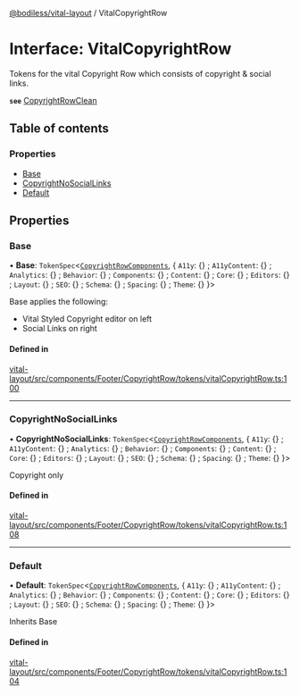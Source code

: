 [@bodiless/vital-layout](../README.md) / VitalCopyrightRow

# Interface: VitalCopyrightRow

Tokens for the vital Copyright Row which consists of copyright & social links.

**`see`** [CopyrightRowClean](../README.md#copyrightrowclean)

## Table of contents

### Properties

- [Base](VitalCopyrightRow.md#base)
- [CopyrightNoSocialLinks](VitalCopyrightRow.md#copyrightnosociallinks)
- [Default](VitalCopyrightRow.md#default)

## Properties

### Base

• **Base**: `TokenSpec`<[`CopyrightRowComponents`](CopyrightRowComponents.md), { `A11y`: {} ; `A11yContent`: {} ; `Analytics`: {} ; `Behavior`: {} ; `Components`: {} ; `Content`: {} ; `Core`: {} ; `Editors`: {} ; `Layout`: {} ; `SEO`: {} ; `Schema`: {} ; `Spacing`: {} ; `Theme`: {}  }\>

Base applies the following:
- Vital Styled Copyright editor on left
- Social Links on right

#### Defined in

[vital-layout/src/components/Footer/CopyrightRow/tokens/vitalCopyrightRow.ts:100](https://github.com/johnsonandjohnson/Bodiless-JS/blob/93d67b849/packages/vital-layout/src/components/Footer/CopyrightRow/tokens/vitalCopyrightRow.ts#L100)

___

### CopyrightNoSocialLinks

• **CopyrightNoSocialLinks**: `TokenSpec`<[`CopyrightRowComponents`](CopyrightRowComponents.md), { `A11y`: {} ; `A11yContent`: {} ; `Analytics`: {} ; `Behavior`: {} ; `Components`: {} ; `Content`: {} ; `Core`: {} ; `Editors`: {} ; `Layout`: {} ; `SEO`: {} ; `Schema`: {} ; `Spacing`: {} ; `Theme`: {}  }\>

Copyright only

#### Defined in

[vital-layout/src/components/Footer/CopyrightRow/tokens/vitalCopyrightRow.ts:108](https://github.com/johnsonandjohnson/Bodiless-JS/blob/93d67b849/packages/vital-layout/src/components/Footer/CopyrightRow/tokens/vitalCopyrightRow.ts#L108)

___

### Default

• **Default**: `TokenSpec`<[`CopyrightRowComponents`](CopyrightRowComponents.md), { `A11y`: {} ; `A11yContent`: {} ; `Analytics`: {} ; `Behavior`: {} ; `Components`: {} ; `Content`: {} ; `Core`: {} ; `Editors`: {} ; `Layout`: {} ; `SEO`: {} ; `Schema`: {} ; `Spacing`: {} ; `Theme`: {}  }\>

Inherits Base

#### Defined in

[vital-layout/src/components/Footer/CopyrightRow/tokens/vitalCopyrightRow.ts:104](https://github.com/johnsonandjohnson/Bodiless-JS/blob/93d67b849/packages/vital-layout/src/components/Footer/CopyrightRow/tokens/vitalCopyrightRow.ts#L104)
